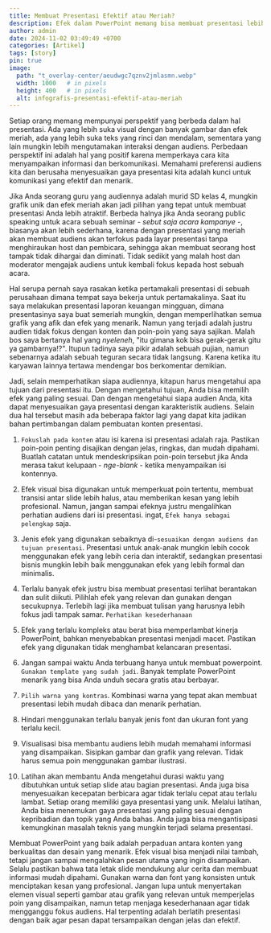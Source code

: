 ```yaml
---
title: Membuat Presentasi Efektif atau Meriah?
description: Efek dalam PowerPoint memang bisa membuat presentasi lebih menarik, tetapi yang terpenting adalah pesan yang ingin disampaikan tersampaikan dengan jelas dan efektif.
author: admin
date: 2024-11-02 03:49:49 +0700
categories: [Artikel]
tags: [story]
pin: true
image:
  path: "t_overlay-center/aeudwgc7qznv2jmlasmn.webp"
  width: 1000   # in pixels
  height: 400   # in pixels
  alt: infografis-presentasi-efektif-atau-meriah
---
```



Setiap orang memang mempunyai perspektif yang berbeda dalam hal presentasi. Ada yang lebih suka visual dengan banyak gambar dan efek meriah, ada yang lebih suka teks yang rinci dan mendalam, sementara yang lain mungkin lebih mengutamakan interaksi dengan audiens. Perbedaan perspektif ini adalah hal yang positif karena memperkaya cara kita menyampaikan informasi dan berkomunikasi. Memahami preferensi audiens kita dan berusaha menyesuaikan gaya presentasi kita adalah kunci untuk komunikasi yang efektif dan menarik.

Jika Anda seorang guru yang audiennya adalah murid SD kelas 4, mungkin grafik unik dan efek meriah akan jadi pilihan yang tepat untuk membuat presentasi Anda lebih atraktif. Berbeda halnya jika Anda seorang public speaking untuk acara sebuah seminar - *sebut saja acara kampanye* -, biasanya akan lebih sederhana, karena dengan presentasi yang meriah akan membuat audiens akan terfokus pada layar presentasi tanpa menghiraukan host dan pembicara, sehingga akan membuat seorang host tampak tidak dihargai dan diminati. Tidak sedikit yang malah host dan moderator mengajak audiens untuk kembali fokus kepada host sebuah acara. 

Hal serupa pernah saya rasakan ketika pertamakali presentasi di sebuah perusahaan dimana tempat saya bekerja untuk pertamakalinya. Saat itu saya melakukan presentasi laporan keuangan mingguan, dimana presentasinya saya buat semeriah mungkin, dengan memperlihatkan semua grafik yang afik dan efek yang menarik. Namun yang terjadi adalah justru audien tidak fokus dengan konten dan poin-poin yang saya sajikan. Malah bos saya bertanya hal yang *nyeleneh*, "itu gimana kok bisa gerak-gerak gitu ya gambarnya!?". Itupun tadinya saya pikir adalah sebuah pujian, namun sebenarnya adalah sebuah teguran secara tidak langsung. Karena ketika itu karyawan lainnya tertawa mendengar bos berkomentar demikian. 

Jadi, selain memperhatikan siapa audiennya, kitapun harus mengetahui apa tujuan dari presentasi itu. Dengan mengetahui tujuan, Anda bisa memilih efek yang paling sesuai. Dan dengan mengetahui siapa audien Anda, kita dapat menyesuaikan gaya presentasi dengan karakteristik audiens. Selain dua hal tersebut masih ada beberapa faktor lagi yang dapat kita jadikan bahan pertimbangan dalam pembuatan konten presentasi.

1. `Fokuslah pada konten` atau isi karena isi presentasi adalah raja. Pastikan poin-poin penting disajikan dengan jelas, ringkas, dan mudah dipahami. Buatlah catatan untuk mendeskripsikan poin-poin tersebut jika Anda merasa takut kelupaan - *nge-blank* - ketika menyampaikan isi kontennya.

2. Efek visual bisa digunakan untuk memperkuat poin tertentu, membuat transisi antar slide lebih halus, atau memberikan kesan yang lebih profesional. Namun, jangan sampai efeknya justru mengalihkan perhatian audiens dari isi presentasi. ingat, `Efek hanya sebagai pelengkap` saja.

3. Jenis efek yang digunakan sebaiknya di-`sesuaikan dengan audiens dan tujuan presentasi`. Presentasi untuk anak-anak mungkin lebih cocok menggunakan efek yang lebih ceria dan interaktif, sedangkan presentasi bisnis mungkin lebih baik menggunakan efek yang lebih formal dan minimalis.

4. Terlalu banyak efek justru bisa membuat presentasi terlihat berantakan dan sulit diikuti. Pilihlah efek yang relevan dan gunakan dengan secukupnya. Terlebih lagi jika membuat tulisan yang harusnya lebih fokus jadi tampak samar. `Perhatikan kesederhanaan`

5. Efek yang terlalu kompleks atau berat bisa memperlambat kinerja PowerPoint, bahkan menyebabkan presentasi menjadi macet. Pastikan efek yang digunakan tidak menghambat kelancaran presentasi.


6. Jangan sampai waktu Anda terbuang hanya untuk membuat powerpoint. `Gunakan template yang sudah jadi`. Banyak template PowerPoint menarik yang bisa Anda unduh secara gratis atau berbayar. 

7. `Pilih warna yang kontras`. Kombinasi warna yang tepat akan membuat presentasi lebih mudah dibaca dan menarik perhatian.

8. Hindari menggunakan terlalu banyak jenis font dan ukuran font yang terlalu kecil.

9. Visualisasi bisa membantu audiens lebih mudah memahami informasi yang disampaikan. Sisipkan gambar dan grafik yang relevan. Tidak harus semua poin menggunakan gambar ilustrasi.

10. Latihan akan membantu Anda mengetahui durasi waktu yang dibutuhkan untuk setiap slide atau bagian presentasi. Anda juga bisa menyesuaikan kecepatan berbicara agar tidak terlalu cepat atau terlalu lambat. Setiap orang memiliki gaya presentasi yang unik. Melalui latihan, Anda bisa menemukan gaya presentasi yang paling sesuai dengan kepribadian dan topik yang Anda bahas. Anda juga bisa mengantisipasi kemungkinan masalah teknis yang mungkin terjadi selama presentasi.


Membuat PowerPoint yang baik adalah perpaduan antara konten yang berkualitas dan desain yang menarik. Efek visual bisa menjadi nilai tambah, tetapi jangan sampai mengalahkan pesan utama yang ingin disampaikan. Selalu pastikan bahwa tata letak slide mendukung alur cerita dan membuat informasi mudah dipahami. Gunakan warna dan font yang konsisten untuk menciptakan kesan yang profesional. Jangan lupa untuk menyertakan elemen visual seperti gambar atau grafik yang relevan untuk memperjelas poin yang disampaikan, namun tetap menjaga kesederhanaan agar tidak mengganggu fokus audiens. Hal terpenting adalah berlatih presentasi dengan baik agar pesan dapat tersampaikan dengan jelas dan efektif.